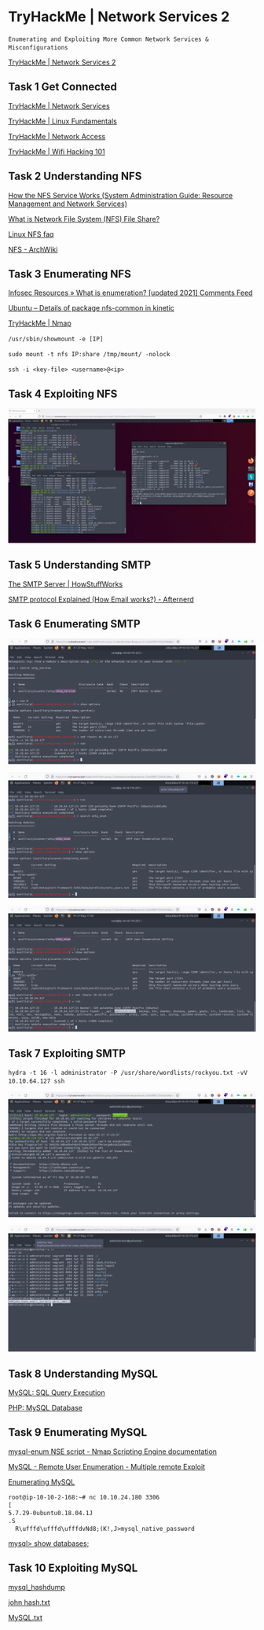 # TryHackMe | Network Services 2
`Enumerating and Exploiting More Common Network Services & Misconfigurations`

[TryHackMe | Network Services 2](https://tryhackme.com/room/networkservices2)

## Task 1 Get Connected
[TryHackMe | Network Services](https://tryhackme.com/room/networkservices)

[TryHackMe | Linux Fundamentals](https://tryhackme.com/module/linux-fundamentals)

[TryHackMe | Network Access](https://tryhackme.com/access)

[TryHackMe | Wifi Hacking 101](https://tryhackme.com/room/wifihacking101)

## Task 2 Understanding NFS
[How the NFS Service Works (System Administration Guide: Resource Management and Network Services)](https://docs.oracle.com/cd/E19683-01/816-4882/6mb2ipq7l/index.html)

[What is Network File System (NFS) File Share?](https://www.datto.com/blog/what-is-nfs-file-share)

[Linux NFS faq](http://nfs.sourceforge.net/)

[NFS - ArchWiki](https://wiki.archlinux.org/title/NFS)

## Task 3 Enumerating NFS 
[Infosec Resources &raquo; What is enumeration? [updated 2021] Comments Feed](https://resources.infosecinstitute.com/topic/what-is-enumeration/)

[Ubuntu – Details of package nfs-common in kinetic](https://packages.ubuntu.com/kinetic/nfs-common)

[TryHackMe | Nmap](https://tryhackme.com/room/furthernmap)

`/usr/sbin/showmount -e [IP] `

`sudo mount -t nfs IP:share /tmp/mount/ -nolock`

`ssh -i <key-file> <username>@<ip>`

## Task 4 Exploiting NFS
![./b -p](https://github.com/r1skkam/TryHackMe-Network-Services-2/blob/main/Screenshot%202022-05-26%20160958.jpg)

## Task 5 Understanding SMTP
[The SMTP Server | HowStuffWorks](https://computer.howstuffworks.com/e-mail-messaging/email3.htm)

[SMTP protocol Explained (How Email works?) - Afternerd](https://www.afternerd.com/blog/smtp/)

## Task 6 Enumerating SMTP
![smtp_version](https://github.com/r1skkam/TryHackMe-Network-Services-2/blob/main/Screenshot%202022-05-27%20222900.png)

![smtp_enum](https://github.com/r1skkam/TryHackMe-Network-Services-2/blob/main/Screenshot%202022-05-27%20223916.png)

![administrator](https://github.com/r1skkam/TryHackMe-Network-Services-2/blob/main/Screenshot%202022-05-27%20225035.png)

## Task 7 Exploiting SMTP
`hydra -t 16 -l administrator -P /usr/share/wordlists/rockyou.txt -vV 10.10.64.127 ssh`

![hydra](https://github.com/r1skkam/TryHackMe-Network-Services-2/blob/main/Screenshot%202022-05-27%20225942.png)

![smtp.txt](https://github.com/r1skkam/TryHackMe-Network-Services-2/blob/main/Screenshot%202022-05-27%20230146.png)

## Task 8 Understanding MySQL
[MySQL: SQL Query Execution](https://dev.mysql.com/doc/dev/mysql-server/latest/PAGE_SQL_EXECUTION.html)

[PHP: MySQL Database](https://www.w3schools.com/php/php_mysql_intro.asp)

## Task 9 Enumerating MySQL
[mysql-enum NSE script - Nmap Scripting Engine documentation](https://nmap.org/nsedoc/scripts/mysql-enum.html)

[MySQL - Remote User Enumeration - Multiple remote Exploit](https://www.exploit-db.com/exploits/23081)

[Enumerating MySQL](https://github.com/r1skkam/TryHackMe-Network-Services-2/blob/main/Enumerating%20MySQL)

```
root@ip-10-10-2-168:~# nc 10.10.24.180 3306
[
5.7.29-0ubuntu0.18.04.1J
.S
  R\ufffd\ufffd\ufffdvNd8;(K!,J>mysql_native_password
```

[mysql> show databases;](https://github.com/r1skkam/TryHackMe-Network-Services-2/blob/main/show%20databases)

## Task 10 Exploiting MySQL
[mysql_hashdump](https://github.com/r1skkam/TryHackMe-Network-Services-2/blob/main/mysql_hashdump)

[john hash.txt](https://github.com/r1skkam/TryHackMe-Network-Services-2/blob/main/john%20hash.txt)

[MySQL.txt](https://github.com/r1skkam/TryHackMe-Network-Services-2/blob/main/MySQL.txt)
